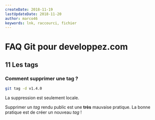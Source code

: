 ```yaml
---
createDate: 2018-11-19
lastUpdateDate: 2018-11-20
author: marco46
keywords: lnk, raccourci, fichier
---
```


# FAQ Git pour developpez.com

## 11 Les tags

### Comment supprimer une tag ?

```bash
git tag -d v1.4.0
```

La suppression est seulement locale.

Supprimer un *tag* rendu public est une **très** mauvaise pratique. La bonne pratique est de créer un nouveau *tag* !
